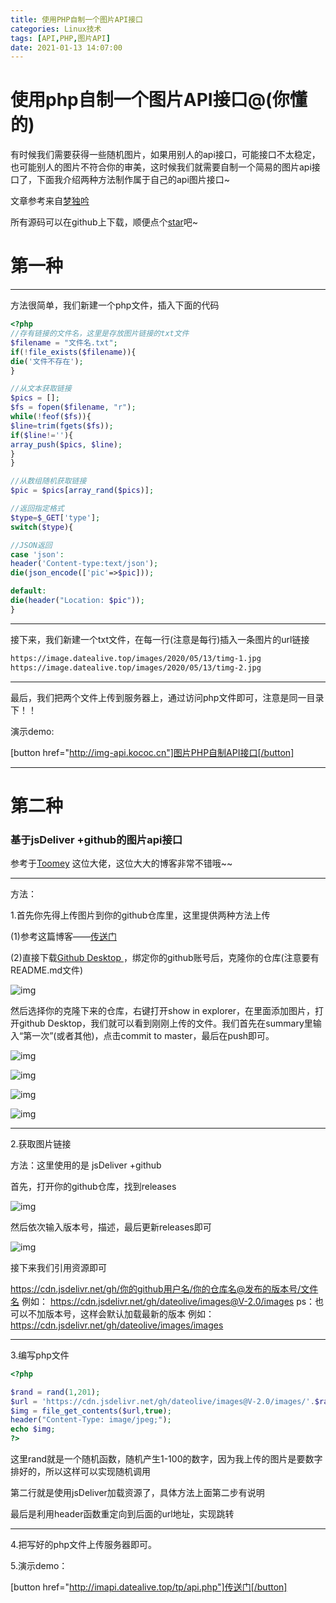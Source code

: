 ```yaml
---
title: 使用PHP自制一个图片API接口
categories: Linux技术
tags: [API,PHP,图片API]
date: 2021-01-13 14:07:00
---
```

# 使用php自制一个图片API接口@(你懂的)

有时候我们需要获得一些随机图片，如果用别人的api接口，可能接口不太稳定，也可能别人的图片不符合你的审美，这时候我们就需要自制一个简易的图片api接口了，下面我介绍两种方法制作属于自己的api图片接口~

文章参考来自[梦独吟](https://www.datealive.top/)

所有源码可以在github上下载，顺便点个[star](https://github.com/img-api)吧~

# 第一种 

------

方法很简单，我们新建一个php文件，插入下面的代码

```php
<?php
//存有链接的文件名，这里是存放图片链接的txt文件
$filename = "文件名.txt";
if(!file_exists($filename)){
die('文件不存在');
}

//从文本获取链接
$pics = [];
$fs = fopen($filename, "r");
while(!feof($fs)){
$line=trim(fgets($fs));
if($line!=''){
array_push($pics, $line);
}
}

//从数组随机获取链接
$pic = $pics[array_rand($pics)];

//返回指定格式
$type=$_GET['type'];
switch($type){

//JSON返回
case 'json':
header('Content-type:text/json');
die(json_encode(['pic'=>$pic]));

default:
die(header("Location: $pic"));
}
```

------

接下来，我们新建一个txt文件，在每一行(注意是每行)插入一条图片的url链接

```txt
https://image.datealive.top/images/2020/05/13/timg-1.jpg
https://image.datealive.top/images/2020/05/13/timg-2.jpg
```

------

最后，我们把两个文件上传到服务器上，通过访问php文件即可，注意是同一目录下！！

演示demo:

[button href="http://img-api.kococ.cn"]图片PHP自制API接口[/button]

------

# 第二种

### 基于**jsDeliver** +github的图片api接口

参考于[Toomey](https://blog.toomey.top/) 这位大佬，这位大大的博客非常不错哦~~

------

方法：

1.首先你先得上传图片到你的github仓库里，这里提供两种方法上传

(1)参考这篇博客——[传送门](https://blog.toomey.top/2020/04/08/gitsx/)

(2)直接下载[Github Desktop ](https://desktop.github.com/) ，绑定你的github账号后，克隆你的仓库(注意要有README.md文件)

![img](https://cos.vlinux.cn/www-vlinux-cn-blog-img/gitee-backup/img-master/image/15899882811-300x208.png)

然后选择你的克隆下来的仓库，右键打开show in explorer，在里面添加图片，打开github Desktop，我们就可以看到刚刚上传的文件。我们首先在summary里输入“第一次”(或者其他)，点击commit to master，最后在push即可。

![img](https://cos.vlinux.cn/www-vlinux-cn-blog-img/gitee-backup/img-master/image/4d9f303f2ad991cb71e02e9749a43d6-300x117.png)

![img](https://cos.vlinux.cn/www-vlinux-cn-blog-img/gitee-backup/img-master/image/10b6deaf922f23a36287d33f7e84dd4-300x207.png)

![img](https://cos.vlinux.cn/www-vlinux-cn-blog-img/gitee-backup/img-master/image/15900269711-1-300x208.png)

![img](https://cos.vlinux.cn/www-vlinux-cn-blog-img/gitee-backup/img-master/image/d753ed272e3c472d834778219a4eaa7-300x131.png)

 

------

2.获取图片链接

方法：这里使用的是 jsDeliver +github

首先，打开你的github仓库，找到releases

![img](https://cos.vlinux.cn/www-vlinux-cn-blog-img/gitee-backup/img-master/image/429dd1317bdf0959971f663e18c3703-300x131.png)

然后依次输入版本号，描述，最后更新releases即可

![img](https://cos.vlinux.cn/www-vlinux-cn-blog-img/gitee-backup/img-master/image/dd3b0836c8dcd7aeb359b6ac5568d56-300x183.png)

接下来我们引用资源即可

https://cdn.jsdelivr.net/gh/你的github用户名/你的仓库名@发布的版本号/文件名
例如： https://cdn.jsdelivr.net/gh/dateolive/images@V-2.0/images
ps：也可以不加版本号，这样会默认加载最新的版本
例如：https://cdn.jsdelivr.net/gh/dateolive/images/images

 

------

3.编写php文件

```php
<?php

$rand = rand(1,201);
$url = 'https://cdn.jsdelivr.net/gh/dateolive/images@V-2.0/images/'.$rand.'.jpg';
$img = file_get_contents($url,true);
header("Content-Type: image/jpeg;");
echo $img;
?>
```

这里rand就是一个随机函数，随机产生1-100的数字，因为我上传的图片是要数字排好的，所以这样可以实现随机调用

第二行就是使用jsDeliver加载资源了，具体方法上面第二步有说明

最后是利用header函数重定向到后面的url地址，实现跳转

------

4.把写好的php文件上传服务器即可。

5.演示demo：

[button href="http://imapi.datealive.top/tp/api.php"]传送门[/button]
